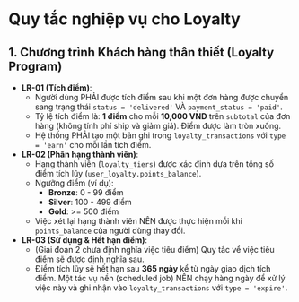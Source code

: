 # Quy tắc nghiệp vụ cho Loyalty

## 1. Chương trình Khách hàng thân thiết (Loyalty Program)

-   **LR-01 (Tích điểm)**:
    -   Người dùng PHẢI được tích điểm sau khi một đơn hàng được chuyển sang trạng thái `status = 'delivered'` VÀ `payment_status = 'paid'`.
    -   Tỷ lệ tích điểm là: **1 điểm** cho mỗi **10,000 VND** trên `subtotal` của đơn hàng (không tính phí ship và giảm giá). Điểm được làm tròn xuống.
    -   Hệ thống PHẢI tạo một bản ghi trong `loyalty_transactions` với `type = 'earn'` cho mỗi lần tích điểm.
-   **LR-02 (Phân hạng thành viên)**:
    -   Hạng thành viên (`loyalty_tiers`) được xác định dựa trên tổng số điểm tích lũy (`user_loyalty.points_balance`).
    -   Ngưỡng điểm (ví dụ):
        -   **Bronze**: 0 - 99 điểm
        -   **Silver**: 100 - 499 điểm
        -   **Gold**: >= 500 điểm
    -   Việc xét lại hạng thành viên NÊN được thực hiện mỗi khi `points_balance` của người dùng thay đổi.
-   **LR-03 (Sử dụng & Hết hạn điểm)**:
    -   (Giai đoạn 2 chưa định nghĩa việc tiêu điểm) Quy tắc về việc tiêu điểm sẽ được định nghĩa sau.
    -   Điểm tích lũy sẽ hết hạn sau **365 ngày** kể từ ngày giao dịch tích điểm. Một tác vụ nền (scheduled job) NÊN chạy hàng ngày để xử lý việc này và ghi nhận vào `loyalty_transactions` với `type = 'expire'`.
